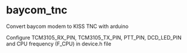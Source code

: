 # baycom_tnc
Convert baycom modem to KISS TNC with arduino

Configure TCM3105_RX_PIN, TCM3105_TX_PIN, PTT_PIN, DCD_LED_PIN and CPU frequency (F_CPU) in device.h file
